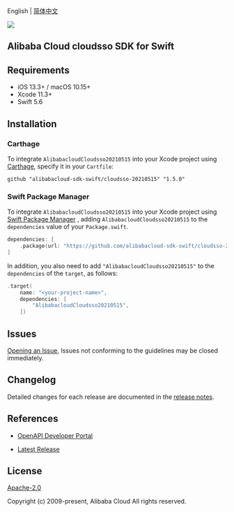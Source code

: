 English | [简体中文](README-CN.md)

![](https://aliyunsdk-pages.alicdn.com/icons/AlibabaCloud.svg)

## Alibaba Cloud cloudsso SDK for Swift

## Requirements

- iOS 13.3+ / macOS 10.15+
- Xcode 11.3+
- Swift 5.6

## Installation

### Carthage

To integrate `AlibabacloudCloudsso20210515` into your Xcode project using [Carthage](https://github.com/Carthage/Carthage), specify it in your `Cartfile`:

```ogdl
github "alibabacloud-sdk-swift/cloudsso-20210515" "1.5.0"
```

### Swift Package Manager

To integrate `AlibabacloudCloudsso20210515` into your Xcode project using [Swift Package Manager](https://swift.org/package-manager/) , adding `AlibabacloudCloudsso20210515` to the `dependencies` value of your `Package.swift`.

```swift
dependencies: [
    .package(url: "https://github.com/alibabacloud-sdk-swift/cloudsso-20210515.git", from: "1.5.0")
]
```

In addition, you also need to add `"AlibabacloudCloudsso20210515"` to the `dependencies` of the `target`, as follows:

```swift
.target(
    name: "<your-project-name>",
    dependencies: [
        "AlibabacloudCloudsso20210515",
    ])
```

## Issues

[Opening an Issue](https://github.com/alibabacloud-sdk-swift/cloudsso-20210515/issues/new), Issues not conforming to the guidelines may be closed immediately.

## Changelog

Detailed changes for each release are documented in the [release notes](./ChangeLog.txt).

## References

* [OpenAPI Developer Portal](https://next.api.alibabacloud.com/home)
- [Latest Release](https://github.com/alibabacloud-sdk-swift/cloudsso-20210515)

## License

[Apache-2.0](http://www.apache.org/licenses/LICENSE-2.0)

Copyright (c) 2009-present, Alibaba Cloud All rights reserved.
